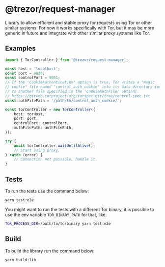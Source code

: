 # @trezor/request-manager

Library to allow efficient and stable proxy for requests using Tor or other similar systems.
For now it works specifically with Tor, but it may be more generic in future and integrate with other similar proxy systems like Tor.

## Examples

```typescript
import { TorController } from '@trezor/request-manager';

const host = 'localhost';
const port = 9030;
const controlPort = 9031;
// If the 'CookieAuthentication' option is true, Tor writes a "magic
// cookie" file named "control_auth_cookie" into its data directory (or
// to another file specified in the 'CookieAuthFile' option).
// https://gitweb.torproject.org/torspec.git/tree/control-spec.txt
const authFilePath = '/path/to/control_auth_cookie/';

const torController = new TorController({
    host: torHost,
    port: port,
    controlPort: controlPort,
    authFilePath: authFilePath,
});

try {
    await torController.waitUntilAlive();
    // Start using proxy.
} catch (error) {
    // Connection not possible, handle it.
}
```

## Tests

To run the tests use the command below:

```bash
yarn test:e2e
```

You might want to run the tests with a different Tor binary, it is possible to use the env variable `TOR_BINARY_PATH` for that, like:

```bash
TOR_PROCESS_DIR=/path/to/torbinary yarn test:e2e
```

## Build

To build the library run the command below:

```bash
yarn build:lib
```
